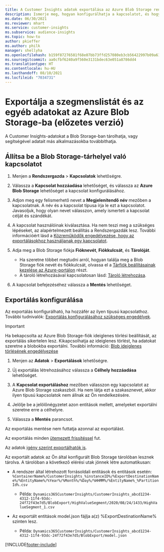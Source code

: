 ```yaml
---
title: A Customer Insights adatok exportálása az Azure Blob Storage rendszerbe
description: Ismerje meg, hogyan konfigurálhatja a kapcsolatot, és hogyan exportálhatja a Blob Storage-ba.
ms.date: 06/30/2021
ms.reviewer: mhart
ms.service: customer-insights
ms.subservice: audience-insights
ms.topic: how-to
author: pkieffer
ms.author: philk
manager: shellyha
ms.openlocfilehash: b159f87276581f68e07bb73ffd257080eb3cb56422997b09a613bd7afa4e3980
ms.sourcegitcommit: aa0cfbf6240a9f560e3131bdec63e051a8786dd4
ms.translationtype: HT
ms.contentlocale: hu-HU
ms.lasthandoff: 08/10/2021
ms.locfileid: "7034731"
---
```

# <a name="export-segment-list-and-other-data-to-azure-blob-storage-preview"></a>Exportálja a szegmenslistát és az egyéb adatokat az Azure Blob Storage-ba (előzetes verzió)

A Customer Insights-adatokat a Blob Storage-ban tárolhatja, vagy segítségével adatait más alkalmazásokba továbbíthatja.

## <a name="set-up-the-connection-to-blob-storage"></a>Állítsa be a Blob Storage-tárhelyel való kapcsolatot

1. Menjen a **Rendszergazda** > **Kapcsolatok** lehetőségre.

1. Válassza a **Kapcsolat hozzáadása** lehetőséget, és válassza az **Azure Blob Storage** lehetőséget a kapcsolat konfigurálásához.

1. Adjon meg egy felismerhető nevet a **Megjelenítendő név** mezőben a kapcsolatnak. A név és a kapcsolat típusa írja le ezt a kapcsolatot. Javasoljuk, hogy olyan nevet válasszon, amely ismerteti a kapcsolat célját és szándékát.

1. A kapcsolat használóinak kiválasztása. Ha nem teszi meg a szükséges lépéseket, az alapértelmezett beállítás a Rendszergazdák lesz. További információért lásd a [Közreműködők engedélyezése, hogy az exportálásokhoz használjanak egy kapcsolatot](connections.md#allow-contributors-to-use-a-connection-for-exports).

1. Adja meg a Blob Storage fiókja **Fióknevét**, **Fiókkulcsát**, és **Tárolóját**.
    - Ha szeretne többet megtudni arról, hogyan találja meg a Blob Storage fiók nevét és fiókkulcsát, olvassa el a [Tárfiók beállításainak kezelése az Azure-portálon](/azure/storage/common/storage-account-manage) részt.
    - A tároló létrehozásával kapcsolatosan lásd: [Tároló létrehozása](/azure/storage/blobs/storage-quickstart-blobs-portal#create-a-container).

1. A kapcsolat befejezéséhez válassza a **Mentés** lehetőséget. 

## <a name="configure-an-export"></a>Exportálás konfigurálása

Az exportálás konfigurálható, ha hozzáfér az ilyen típusú kapcsolathoz. További tudnivalók: [Exportálás konfigurálásához szükséges engedélyek](export-destinations.md#set-up-a-new-export).

> [!IMPORTANT]
> Ha bekapcsolta az Azure Blob Storage-fiók ideiglenes törlési beállítását, az exportálás sikertelen lesz. Kikapcsolhatja az ideiglenes törlést, ha adatokat szeretne a blobokba exportálni. További információ: [Blob ideiglenes törlésének engedélyezése](/azure/storage/blobs/soft-delete-blob-enable.md)

1. Menjen az **Adatok** > **Exportálások** lehetőségre.

1. Új exportálás létrehozásához válassza a **Célhely hozzáadása** lehetőséget.

1. A **Kapcsolat exportáláshoz** mezőben válasszon egy kapcsolatot az Azure Blob Storage szakaszból. Ha nem látja ezt a szakasznevet, akkor ilyen típusú kapcsolatok nem állnak az Ön rendelkezésére.

1. Jelölje be a jelölőnégyzetet azon entitások mellett, amelyeket exportálni szeretne erre a célhelyre.

1. Válassza a **Mentés** parancsot.

Az exportálás mentése nem futtatja azonnal az exportálást.

Az exportálás minden [ütemezett frissítéssel](system.md#schedule-tab) fut.     

Az adatok [igény szerint exportálhatók is](export-destinations.md#run-exports-on-demand). 

Az exportált adatok az Ön által konfigurált Blob Storage tárolóban lesznek tárolva. A tárolóban a következő elérési utak jönnek létre automatikusan:

- A rendszer által létrehozott forrásoldali entitások és entitások esetén:   
  `%ContainerName%/CustomerInsights_%instanceID%/%ExportDestinationName%/%EntityName%/%Year%/%Month%/%Day%/%HHMM%/%EntityName%_%PartitionId%.csv`  
  - Példa: `Dynamics365CustomerInsights/CustomerInsights_abcd1234-4312-11f4-93dc-24f72f43e7d5/BlobExport/HighValueSegment/2020/08/24/1433/HighValueSegment_1.csv`
 
- Az exportált entitások model.json fájlja a(z) %ExportDestinationName% szinten lesz.  
  - Példa: `Dynamics365CustomerInsights/CustomerInsights_abcd1234-4312-11f4-93dc-24f72f43e7d5/BlobExport/model.json`

[!INCLUDE[footer-include](../includes/footer-banner.md)]
